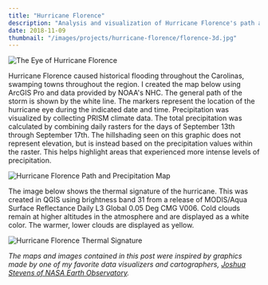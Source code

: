 ```yaml
---
title: "Hurricane Florence"
description: "Analysis and visualization of Hurricane Florence's path and precipitation impact across the Carolinas"
date: 2018-11-09
thumbnail: "/images/projects/hurricane-florence/florence-3d.jpg"
---
```


![The Eye of Hurricane Florence](/images/projects/hurricane-florence/hurricane-florence.jpg "The Eye of Hurricane Florence by Alex Gerst")

Hurricane Florence caused historical flooding throughout the Carolinas, swamping towns throughout the region. I created the map below using ArcGIS Pro and data provided by NOAA's NHC. The general path of the storm is shown by the white line. The markers represent the location of the hurricane eye during the indicated date and time. Precipitation was visualized by collecting PRISM climate data. The total precipitation was calculated by combining daily rasters for the days of September 13th through September 17th. The hillshading seen on this graphic does not represent elevation, but is instead based on the precipitation values within the raster. This helps highlight areas that experienced more intense levels of precipitation.

![Hurricane Florence Path and Precipitation Map](/images/projects/hurricane-florence/florence-path.jpg "Hurricane Florence Path and Precipitation Map")

The image below shows the thermal signature of the hurricane. This was created in QGIS using brightness band 31 from a release of MODIS/Aqua Surface Reflectance Daily L3 Global 0.05 Deg CMG V006. Cold clouds remain at higher altitudes in the atmosphere and are displayed as a white color. The warmer, lower clouds are displayed as yellow.

![Hurricane Florence Thermal Signature](/images/projects/hurricane-florence/florence-3d.jpg "Hurricane Florence Thermal Signature")

*The maps and images contained in this post were inspired by graphics made by one of my favorite data visualizers and cartographers, [Joshua Stevens of NASA Earth Observatory](https://earthobservatory.nasa.gov/about/joshua-stevens).*
